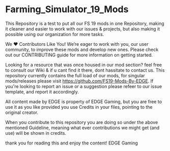 # Farming_Simulator_19_Mods
This Repository is a test to put all our FS 19 mods in one Repository, making it cleaner and easier to work with our issues & projects, but also making it possible using our organization for more tasks.

We ❤️ Contributors Like You!
We’re eager to work with you, our user community, to improve these mods and develop new ones. 
Please check out our CONTRIBUTING guide for more information on getting started.

Looking for a resource that was once housed in our mod section? feel free to consult our Wiki & if u cant find it there, dont hassitate to contact us.
This repository currently contains the full load of our mods, for singular mods/releases please visit https://github.com/FS19-Mods-By-EDGE. If you're looking to report an issue or a suggestion please refeer to our issue template, and report it accordingly.

All content made by EDGE is property of EDGE Gaming, but you are free to use it as you like provided you use Credits in your files, pointing to the original creator.

When you contribute to this repository you are doing so under the above mentioned Guideline, meaning what ever contributions we might get (and use) will be shown in credits.

thank you for reading this and enjoy the content!
EDGE Gaming
